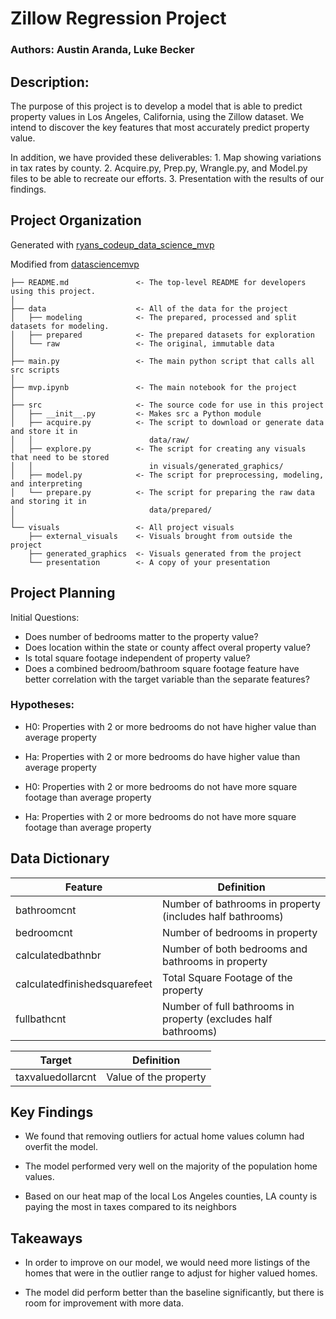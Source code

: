 # Zillow Regression Project

### Authors: Austin Aranda, Luke Becker

## Description: 
The purpose of this project is to develop a model that is able to predict property values in Los Angeles, California, using the Zillow dataset. We intend to discover the key features that most accurately predict property value. 

In addition, we have provided these deliverables:
    1. Map showing variations in tax rates by county.
    2. Acquire.py, Prep.py, Wrangle.py, and Model.py files to be able to recreate our efforts.
    3. Presentation with the results of our findings.

## Project Organization

Generated with [ryans_codeup_data_science_mvp](https://github.com/RyanMcCall/ryans_codeup_data_science_mvp)

Modified from [datasciencemvp](https://github.com/cliffclive/datasciencemvp/)

```
├── README.md               <- The top-level README for developers using this project.
│
├── data                    <- All of the data for the project
│   ├── modeling            <- The prepared, processed and split datasets for modeling.
│   ├── prepared            <- The prepared datasets for exploration
│   └── raw                 <- The original, immutable data
│
├── main.py                 <- The main python script that calls all src scripts
│
├── mvp.ipynb               <- The main notebook for the project
│
├── src                     <- The source code for use in this project
│   ├── __init__.py         <- Makes src a Python module
│   ├── acquire.py          <- The script to download or generate data and store it in
│   │                          data/raw/
│   ├── explore.py          <- The script for creating any visuals that need to be stored
│   │                          in visuals/generated_graphics/
│   ├── model.py            <- The script for preprocessing, modeling, and interpreting
│   └── prepare.py          <- The script for preparing the raw data and storing it in
│                              data/prepared/
│
└── visuals                 <- All project visuals
    ├── external_visuals    <- Visuals brought from outside the project
    ├── generated_graphics  <- Visuals generated from the project
    └── presentation        <- A copy of your presentation
```

## Project Planning

Initial Questions:
- Does number of bedrooms matter to the property value?
- Does location within the state or county affect overal property value?
- Is total square footage independent of property value?
- Does a combined bedroom/bathroom square footage feature have better correlation with the target variable than the separate features?


### Hypotheses:

- H0: Properties with 2 or more bedrooms do not have higher value than average property

- Ha: Properties with 2 or more bedrooms do have higher value than average property

- H0: Properties with 2 or more bedrooms do not have more square footage than average property

- Ha: Properties with 2 or more bedrooms do not have more square footage than average property


## Data Dictionary

| Feature | Definition |
| --- | --- |
| bathroomcnt | Number of bathrooms in property (includes half bathrooms) |
| bedroomcnt | Number of bedrooms in property |
| calculatedbathnbr | Number of both bedrooms and bathrooms in property |
| calculatedfinishedsquarefeet | Total Square Footage of the property |
| fullbathcnt | Number of full bathrooms in property (excludes half bathrooms) |

| Target | Definition |
| --- | --- |
| taxvaluedollarcnt | Value of the property |


## Key Findings

- We found that removing outliers for actual home values column had overfit the model.

- The model performed very well on the majority of the population home values.

- Based on our heat map of the local Los Angeles counties, LA county is paying the most in taxes compared to its neighbors


## Takeaways

- In order to improve on our model, we would need more listings of the homes that were in the outlier range to adjust for higher valued homes.

- The model did perform better than the baseline significantly, but there is room for improvement with more data.
